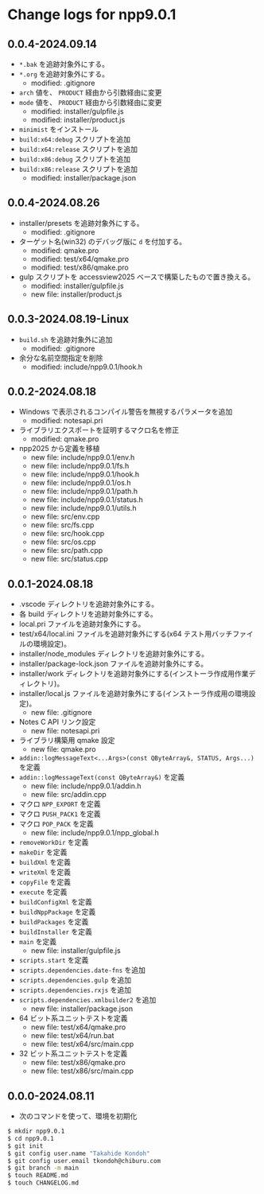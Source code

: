 # Change logs for npp9.0.1

## 0.0.4-2024.09.14

- `*.bak` を追跡対象外にする。
- `*.org` を追跡対象外にする。
  - modified: .gitignore
- `arch` 値を、 `PRODUCT` 経由から引数経由に変更
- `mode` 値を、 `PRODUCT` 経由から引数経由に変更
  - modified: installer/gulpfile.js
  - modified: installer/product.js
- `minimist` をインストール
- `build:x64:debug` スクリプトを追加
- `build:x64:release` スクリプトを追加
- `build:x86:debug` スクリプトを追加
- `build:x86:release` スクリプトを追加
  - modified: installer/package.json

## 0.0.4-2024.08.26

- installer/presets を追跡対象外にする。
  - modified: .gitignore
- ターゲット名(win32) のデバッグ版に `d` を付加する。
  - modified: qmake.pro
  - modified: test/x64/qmake.pro
  - modified: test/x86/qmake.pro
- gulp スクリプトを accessview2025 ベースで構築したもので置き換える。
  - modified: installer/gulpfile.js
  - new file: installer/product.js

## 0.0.3-2024.08.19-Linux

- `build.sh` を追跡対象外に追加
  - modified: .gitignore
- 余分な名前空間指定を削除
  - modified: include/npp9.0.1/hook.h

## 0.0.2-2024.08.18

- Windows で表示されるコンパイル警告を無視するパラメータを追加
  - modified: notesapi.pri
- ライブラリエクスポートを証明するマクロ名を修正
  - modified: qmake.pro
- npp2025 から定義を移植
  - new file: include/npp9.0.1/env.h
  - new file: include/npp9.0.1/fs.h
  - new file: include/npp9.0.1/hook.h
  - new file: include/npp9.0.1/os.h
  - new file: include/npp9.0.1/path.h
  - new file: include/npp9.0.1/status.h
  - new file: include/npp9.0.1/utils.h
  - new file: src/env.cpp
  - new file: src/fs.cpp
  - new file: src/hook.cpp
  - new file: src/os.cpp
  - new file: src/path.cpp
  - new file: src/status.cpp

## 0.0.1-2024.08.18

- .vscode ディレクトリを追跡対象外にする。
- 各 build ディレクトリを追跡対象外にする。
- local.pri ファイルを追跡対象外にする。
- test/x64/local.ini ファイルを追跡対象外にする(x64 テスト用バッチファイルの環境設定)。
- installer/node_modules ディレクトリを追跡対象外にする。
- installer/package-lock.json ファイルを追跡対象外にする。
- installer/work ディレクトリを追跡対象外にする(インストーラ作成用作業ディレクトリ)。
- installer/local.js ファイルを追跡対象外にする(インストーラ作成用の環境設定)。
  - new file: .gitignore
- Notes C API リンク設定
  - new file: notesapi.pri
- ライブラリ構築用 qmake 設定
  - new file: qmake.pro
- `addin::logMessageText<...Args>(const QByteArray&, STATUS, Args...)` を定義
- `addin::logMessageText(const QByteArray&)` を定義
  - new file: include/npp9.0.1/addin.h
  - new file: src/addin.cpp
- マクロ `NPP_EXPORT` を定義
- マクロ `PUSH_PACK1` を定義
- マクロ `POP_PACK` を定義
  - new file: include/npp9.0.1/npp_global.h
- `removeWorkDir` を定義
- `makeDir` を定義
- `buildXml` を定義
- `writeXml` を定義
- `copyFile` を定義
- `execute` を定義
- `buildConfigXml` を定義
- `buildNppPackage` を定義
- `buildPackages` を定義
- `buildInstaller` を定義
- `main` を定義
  - new file: installer/gulpfile.js
- `scripts.start` を定義
- `scripts.dependencies.date-fns` を追加
- `scripts.dependencies.gulp` を追加
- `scripts.dependencies.rxjs` を追加
- `scripts.dependencies.xmlbuilder2` を追加
  - new file: installer/package.json
- 64 ビット系ユニットテストを定義
  - new file: test/x64/qmake.pro
  - new file: test/x64/run.bat
  - new file: test/x64/src/main.cpp
- 32 ビット系ユニットテストを定義
  - new file: test/x86/qmake.pro
  - new file: test/x86/src/main.cpp

## 0.0.0-2024.08.11

- 次のコマンドを使って、環境を初期化

```sh
$ mkdir npp9.0.1
$ cd npp9.0.1
$ git init
$ git config user.name "Takahide Kondoh"
$ git config user.email tkondoh@chiburu.com
$ git branch -m main
$ touch README.md
$ touch CHANGELOG.md
```
